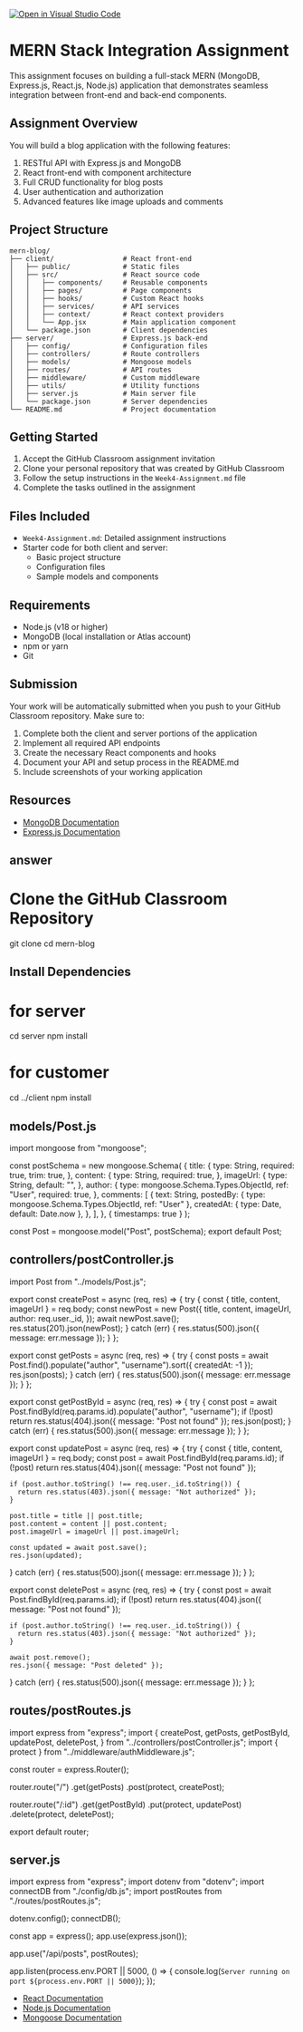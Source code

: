 [![Open in Visual Studio Code](https://classroom.github.com/assets/open-in-vscode-2e0aaae1b6195c2367325f4f02e2d04e9abb55f0b24a779b69b11b9e10269abc.svg)](https://classroom.github.com/online_ide?assignment_repo_id=19859221&assignment_repo_type=AssignmentRepo)
# MERN Stack Integration Assignment

This assignment focuses on building a full-stack MERN (MongoDB, Express.js, React.js, Node.js) application that demonstrates seamless integration between front-end and back-end components.

## Assignment Overview

You will build a blog application with the following features:
1. RESTful API with Express.js and MongoDB
2. React front-end with component architecture
3. Full CRUD functionality for blog posts
4. User authentication and authorization
5. Advanced features like image uploads and comments

## Project Structure

```
mern-blog/
├── client/                 # React front-end
│   ├── public/             # Static files
│   ├── src/                # React source code
│   │   ├── components/     # Reusable components
│   │   ├── pages/          # Page components
│   │   ├── hooks/          # Custom React hooks
│   │   ├── services/       # API services
│   │   ├── context/        # React context providers
│   │   └── App.jsx         # Main application component
│   └── package.json        # Client dependencies
├── server/                 # Express.js back-end
│   ├── config/             # Configuration files
│   ├── controllers/        # Route controllers
│   ├── models/             # Mongoose models
│   ├── routes/             # API routes
│   ├── middleware/         # Custom middleware
│   ├── utils/              # Utility functions
│   ├── server.js           # Main server file
│   └── package.json        # Server dependencies
└── README.md               # Project documentation
```

## Getting Started

1. Accept the GitHub Classroom assignment invitation
2. Clone your personal repository that was created by GitHub Classroom
3. Follow the setup instructions in the `Week4-Assignment.md` file
4. Complete the tasks outlined in the assignment

## Files Included

- `Week4-Assignment.md`: Detailed assignment instructions
- Starter code for both client and server:
  - Basic project structure
  - Configuration files
  - Sample models and components

## Requirements

- Node.js (v18 or higher)
- MongoDB (local installation or Atlas account)
- npm or yarn
- Git

## Submission

Your work will be automatically submitted when you push to your GitHub Classroom repository. Make sure to:

1. Complete both the client and server portions of the application
2. Implement all required API endpoints
3. Create the necessary React components and hooks
4. Document your API and setup process in the README.md
5. Include screenshots of your working application

## Resources

- [MongoDB Documentation](https://docs.mongodb.com/)
- [Express.js Documentation](https://expressjs.com/)

## answer
# Clone the GitHub Classroom Repository
git clone <your-repo-url>
cd mern-blog

## Install Dependencies
# for server
cd server
npm install

# for customer
cd ../client
npm install

## models/Post.js

import mongoose from "mongoose";

const postSchema = new mongoose.Schema(
  {
    title: {
      type: String,
      required: true,
      trim: true,
    },
    content: {
      type: String,
      required: true,
    },
    imageUrl: {
      type: String,
      default: "",
    },
    author: {
      type: mongoose.Schema.Types.ObjectId,
      ref: "User",
      required: true,
    },
    comments: [
      {
        text: String,
        postedBy: { type: mongoose.Schema.Types.ObjectId, ref: "User" },
        createdAt: { type: Date, default: Date.now },
      },
    ],
  },
  { timestamps: true }
);

const Post = mongoose.model("Post", postSchema);
export default Post;

## controllers/postController.js

import Post from "../models/Post.js";

export const createPost = async (req, res) => {
  try {
    const { title, content, imageUrl } = req.body;
    const newPost = new Post({
      title,
      content,
      imageUrl,
      author: req.user._id,
    });
    await newPost.save();
    res.status(201).json(newPost);
  } catch (err) {
    res.status(500).json({ message: err.message });
  }
};

export const getPosts = async (req, res) => {
  try {
    const posts = await Post.find().populate("author", "username").sort({ createdAt: -1 });
    res.json(posts);
  } catch (err) {
    res.status(500).json({ message: err.message });
  }
};

export const getPostById = async (req, res) => {
  try {
    const post = await Post.findById(req.params.id).populate("author", "username");
    if (!post) return res.status(404).json({ message: "Post not found" });
    res.json(post);
  } catch (err) {
    res.status(500).json({ message: err.message });
  }
};

export const updatePost = async (req, res) => {
  try {
    const { title, content, imageUrl } = req.body;
    const post = await Post.findById(req.params.id);
    if (!post) return res.status(404).json({ message: "Post not found" });

    if (post.author.toString() !== req.user._id.toString()) {
      return res.status(403).json({ message: "Not authorized" });
    }

    post.title = title || post.title;
    post.content = content || post.content;
    post.imageUrl = imageUrl || post.imageUrl;

    const updated = await post.save();
    res.json(updated);
  } catch (err) {
    res.status(500).json({ message: err.message });
  }
};

export const deletePost = async (req, res) => {
  try {
    const post = await Post.findById(req.params.id);
    if (!post) return res.status(404).json({ message: "Post not found" });

    if (post.author.toString() !== req.user._id.toString()) {
      return res.status(403).json({ message: "Not authorized" });
    }

    await post.remove();
    res.json({ message: "Post deleted" });
  } catch (err) {
    res.status(500).json({ message: err.message });
  }
};

## routes/postRoutes.js

import express from "express";
import {
  createPost,
  getPosts,
  getPostById,
  updatePost,
  deletePost,
} from "../controllers/postController.js";
import { protect } from "../middleware/authMiddleware.js";

const router = express.Router();

router.route("/")
  .get(getPosts)
  .post(protect, createPost);

router.route("/:id")
  .get(getPostById)
  .put(protect, updatePost)
  .delete(protect, deletePost);

export default router;

## server.js

import express from "express";
import dotenv from "dotenv";
import connectDB from "./config/db.js";
import postRoutes from "./routes/postRoutes.js";

dotenv.config();
connectDB();

const app = express();
app.use(express.json());

app.use("/api/posts", postRoutes);

app.listen(process.env.PORT || 5000, () => {
  console.log(`Server running on port ${process.env.PORT || 5000}`);
});

 



- [React Documentation](https://react.dev/)
- [Node.js Documentation](https://nodejs.org/en/docs/)
- [Mongoose Documentation](https://mongoosejs.com/docs/) 
